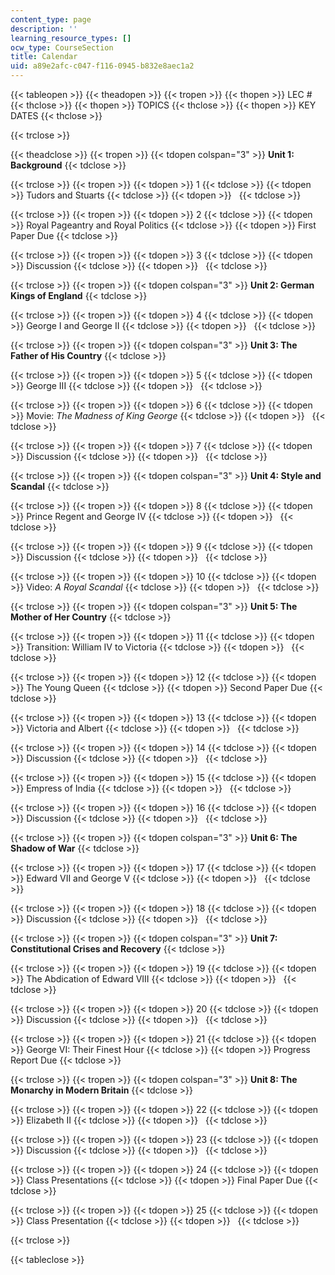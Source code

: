 ```yaml
---
content_type: page
description: ''
learning_resource_types: []
ocw_type: CourseSection
title: Calendar
uid: a89e2afc-c047-f116-0945-b832e8aec1a2
---
```


{{< tableopen >}}
{{< theadopen >}}
{{< tropen >}}
{{< thopen >}}
LEC #
{{< thclose >}}
{{< thopen >}}
TOPICS
{{< thclose >}}
{{< thopen >}}
KEY DATES
{{< thclose >}}

{{< trclose >}}

{{< theadclose >}}
{{< tropen >}}
{{< tdopen colspan="3" >}}
**Unit 1: Background**
{{< tdclose >}}

{{< trclose >}}
{{< tropen >}}
{{< tdopen >}}
1
{{< tdclose >}}
{{< tdopen >}}
Tudors and Stuarts
{{< tdclose >}}
{{< tdopen >}}
 
{{< tdclose >}}

{{< trclose >}}
{{< tropen >}}
{{< tdopen >}}
2
{{< tdclose >}}
{{< tdopen >}}
Royal Pageantry and Royal Politics
{{< tdclose >}}
{{< tdopen >}}
First Paper Due
{{< tdclose >}}

{{< trclose >}}
{{< tropen >}}
{{< tdopen >}}
3
{{< tdclose >}}
{{< tdopen >}}
Discussion
{{< tdclose >}}
{{< tdopen >}}
 
{{< tdclose >}}

{{< trclose >}}
{{< tropen >}}
{{< tdopen colspan="3" >}}
**Unit 2: German Kings of England**
{{< tdclose >}}

{{< trclose >}}
{{< tropen >}}
{{< tdopen >}}
4
{{< tdclose >}}
{{< tdopen >}}
George I and George II
{{< tdclose >}}
{{< tdopen >}}
 
{{< tdclose >}}

{{< trclose >}}
{{< tropen >}}
{{< tdopen colspan="3" >}}
**Unit 3: The Father of His Country**
{{< tdclose >}}

{{< trclose >}}
{{< tropen >}}
{{< tdopen >}}
5
{{< tdclose >}}
{{< tdopen >}}
George III
{{< tdclose >}}
{{< tdopen >}}
 
{{< tdclose >}}

{{< trclose >}}
{{< tropen >}}
{{< tdopen >}}
6
{{< tdclose >}}
{{< tdopen >}}
Movie: _The Madness of King George_
{{< tdclose >}}
{{< tdopen >}}
 
{{< tdclose >}}

{{< trclose >}}
{{< tropen >}}
{{< tdopen >}}
7
{{< tdclose >}}
{{< tdopen >}}
Discussion
{{< tdclose >}}
{{< tdopen >}}
 
{{< tdclose >}}

{{< trclose >}}
{{< tropen >}}
{{< tdopen colspan="3" >}}
**Unit 4: Style and Scandal**
{{< tdclose >}}

{{< trclose >}}
{{< tropen >}}
{{< tdopen >}}
8
{{< tdclose >}}
{{< tdopen >}}
Prince Regent and George IV
{{< tdclose >}}
{{< tdopen >}}
 
{{< tdclose >}}

{{< trclose >}}
{{< tropen >}}
{{< tdopen >}}
9
{{< tdclose >}}
{{< tdopen >}}
Discussion
{{< tdclose >}}
{{< tdopen >}}
 
{{< tdclose >}}

{{< trclose >}}
{{< tropen >}}
{{< tdopen >}}
10
{{< tdclose >}}
{{< tdopen >}}
Video: _A Royal Scandal_
{{< tdclose >}}
{{< tdopen >}}
 
{{< tdclose >}}

{{< trclose >}}
{{< tropen >}}
{{< tdopen colspan="3" >}}
**Unit 5: The Mother of Her Country**
{{< tdclose >}}

{{< trclose >}}
{{< tropen >}}
{{< tdopen >}}
11
{{< tdclose >}}
{{< tdopen >}}
Transition: William IV to Victoria
{{< tdclose >}}
{{< tdopen >}}
 
{{< tdclose >}}

{{< trclose >}}
{{< tropen >}}
{{< tdopen >}}
12
{{< tdclose >}}
{{< tdopen >}}
The Young Queen
{{< tdclose >}}
{{< tdopen >}}
Second Paper Due
{{< tdclose >}}

{{< trclose >}}
{{< tropen >}}
{{< tdopen >}}
13
{{< tdclose >}}
{{< tdopen >}}
Victoria and Albert
{{< tdclose >}}
{{< tdopen >}}
 
{{< tdclose >}}

{{< trclose >}}
{{< tropen >}}
{{< tdopen >}}
14
{{< tdclose >}}
{{< tdopen >}}
Discussion
{{< tdclose >}}
{{< tdopen >}}
 
{{< tdclose >}}

{{< trclose >}}
{{< tropen >}}
{{< tdopen >}}
15
{{< tdclose >}}
{{< tdopen >}}
Empress of India
{{< tdclose >}}
{{< tdopen >}}
 
{{< tdclose >}}

{{< trclose >}}
{{< tropen >}}
{{< tdopen >}}
16
{{< tdclose >}}
{{< tdopen >}}
Discussion
{{< tdclose >}}
{{< tdopen >}}
 
{{< tdclose >}}

{{< trclose >}}
{{< tropen >}}
{{< tdopen colspan="3" >}}
**Unit 6: The Shadow of War**
{{< tdclose >}}

{{< trclose >}}
{{< tropen >}}
{{< tdopen >}}
17
{{< tdclose >}}
{{< tdopen >}}
Edward VII and George V
{{< tdclose >}}
{{< tdopen >}}
 
{{< tdclose >}}

{{< trclose >}}
{{< tropen >}}
{{< tdopen >}}
18
{{< tdclose >}}
{{< tdopen >}}
Discussion
{{< tdclose >}}
{{< tdopen >}}
 
{{< tdclose >}}

{{< trclose >}}
{{< tropen >}}
{{< tdopen colspan="3" >}}
**Unit 7: Constitutional Crises and Recovery**
{{< tdclose >}}

{{< trclose >}}
{{< tropen >}}
{{< tdopen >}}
19
{{< tdclose >}}
{{< tdopen >}}
The Abdication of Edward VIII
{{< tdclose >}}
{{< tdopen >}}
 
{{< tdclose >}}

{{< trclose >}}
{{< tropen >}}
{{< tdopen >}}
20
{{< tdclose >}}
{{< tdopen >}}
Discussion
{{< tdclose >}}
{{< tdopen >}}
 
{{< tdclose >}}

{{< trclose >}}
{{< tropen >}}
{{< tdopen >}}
21
{{< tdclose >}}
{{< tdopen >}}
George VI: Their Finest Hour
{{< tdclose >}}
{{< tdopen >}}
Progress Report Due
{{< tdclose >}}

{{< trclose >}}
{{< tropen >}}
{{< tdopen colspan="3" >}}
**Unit 8: The Monarchy in Modern Britain**
{{< tdclose >}}

{{< trclose >}}
{{< tropen >}}
{{< tdopen >}}
22
{{< tdclose >}}
{{< tdopen >}}
Elizabeth II
{{< tdclose >}}
{{< tdopen >}}
 
{{< tdclose >}}

{{< trclose >}}
{{< tropen >}}
{{< tdopen >}}
23
{{< tdclose >}}
{{< tdopen >}}
Discussion
{{< tdclose >}}
{{< tdopen >}}
 
{{< tdclose >}}

{{< trclose >}}
{{< tropen >}}
{{< tdopen >}}
24
{{< tdclose >}}
{{< tdopen >}}
Class Presentations
{{< tdclose >}}
{{< tdopen >}}
Final Paper Due
{{< tdclose >}}

{{< trclose >}}
{{< tropen >}}
{{< tdopen >}}
25
{{< tdclose >}}
{{< tdopen >}}
Class Presentation
{{< tdclose >}}
{{< tdopen >}}
 
{{< tdclose >}}

{{< trclose >}}

{{< tableclose >}}